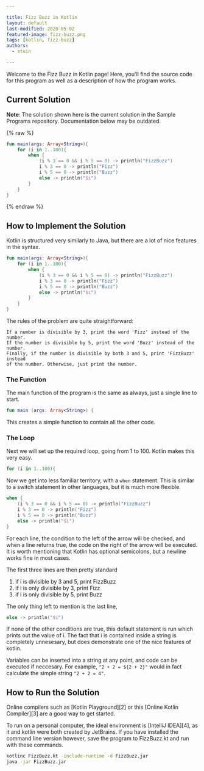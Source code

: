 ```yaml
---

title: Fizz Buzz in Kotlin
layout: default
last-modified: 2020-05-02
featured-image: fizz-buzz.png
tags: [kotlin, fizz-buzz]
authors:
  - stuin

---
```


Welcome to the Fizz Buzz in Kotlin page! Here, you'll find the source code for this program as well as a description of how the program works.

## Current Solution

**Note**: The solution shown here is the current solution in the Sample Programs repository. Documentation below may be outdated.

{% raw %}

```Kotlin
fun main(args: Array<String>){
    for (i in 1..100){
        when {
            (i % 3 == 0 && i % 5 == 0) -> println("FizzBuzz")
            i % 3 == 0 -> println("Fizz")
            i % 5 == 0 -> println("Buzz")
            else -> println("$i")
        }
    }
}
```

{% endraw %}

## How to Implement the Solution

Kotlin is structured very similarly to Java, but there are a lot of nice features in the syntax.

```kotlin
fun main(args: Array<String>){
    for (i in 1..100){
        when {
            (i % 3 == 0 && i % 5 == 0) -> println("FizzBuzz")
            i % 3 == 0 -> println("Fizz")
            i % 5 == 0 -> println("Buzz")
            else -> println("$i")
        }
    }
}
```

The rules of the problem are quite straightforward:

    If a number is divisible by 3, print the word 'Fizz' instead of the number.
    If the number is divisible by 5, print the word 'Buzz' instead of the number.
    Finally, if the number is divisible by both 3 and 5, print 'FizzBuzz' instead
    of the number. Otherwise, just print the number.

### The Function

The main function of the program is the same as always, just a single line to start.

```kotlin
fun main (args: Array<String>) {
```

This creates a simple function to contain all the other code.

### The Loop

Next we will set up the required loop, going from 1 to 100. Kotlin makes this very easy.

```kotlin
for (i in 1..100){
```

Now we get into less familiar territory, with a `when` statement. This is similar to a switch statement in other languages, but it is much more flexible.

```kotlin
when {
    (i % 3 == 0 && i % 5 == 0) -> println("FizzBuzz")
    i % 3 == 0 -> println("Fizz")
    i % 5 == 0 -> println("Buzz")
    else -> println("$i")
}
```

For each line, the condition to the left of the arrow will be checked, and when a line returns true, the code on the right of the arrow will be executed.
It is worth mentioning that Kotlin has optional semicolons, but a newline works fine in most cases.

The first three lines are then pretty standard
1. if i is divisible by 3 and 5, print FizzBuzz
2. if i is only divisible by 3, print Fizz
3. if i is only divisible by 5, print Buzz

The only thing left to mention is the last line,

```kotlin
else -> println("$i")
```

If none of the other conditions are true, this default statement is run which prints out the value of i.
The fact that i is contained inside a string is completely unnesesary, but does demonstrate one of the nice features of kotlin.

Variables can be inserted into a string at any point, and code can be executed if neccesary.
For example, `"2 + 2 = ${2 + 2}"` would in fact calculate the simple string `"2 + 2 = 4"`.


## How to Run the Solution

Online compilers such as [Kotlin Playground][2] or this [Online Kotlin Compiler][3] are a good way to get started.

To run on a personal computer, the ideal environment is [IntelliJ IDEA][4], as it and kotlin were both created by JetBrains.
If you have installed the command line version however, save the program to FizzBuzz.kt and run with these commands.
```bash
kotlinc FizzBuzz.kt -include-runtime -d FizzBuzz.jar
java -jar FizzBuzz.jar
```
